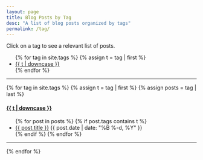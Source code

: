 ```yaml
---
layout: page
title: Blog Posts by Tag
desc: "A list of blog posts organized by tags"
permalink: /tag/
---
```


Click on a tag to see a relevant list of posts.

<ul class="tags">
  {% for tag in site.tags %}
    {% assign t = tag | first %}
    <li><a href="/tag/#{{ t | downcase | replace: " ", "-" }}">{{ t | downcase }}</a></li>
  {% endfor %}
</ul>

---

{% for tag in site.tags %}
  {% assign t = tag | first %}
  {% assign posts = tag | last %}

  <h4>
    <a name="{{ t | downcase | replace: " ", "-" }}"></a>
    <a class="internal" href="/tag/#{{ t | downcase | replace: " ", "-" }}">{{ t | downcase }}</a>
  </h4>
  
  <ul>
    {% for post in posts %}
      {% if post.tags contains t %}
      <li>
        <a href="{{ post.url | prepend: site.baseurl }}" target="_blank">{{ post.title }}</a>
        <span class="date">{{ post.date | date: "%B %-d, %Y" }}</span>
      </li>
      {% endif %}
    {% endfor %}
  </ul>

---

{% endfor %}

